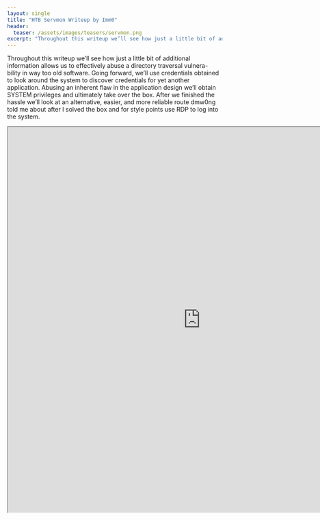 ```yaml
---
layout: single
title: "HTB Servmon Writeup by Imm0"
header:
  teaser: /assets/images/teasers/servmon.png
excerpt: "Throughout this writeup we’ll see how just a little bit of additional information allows us to effectively abuse a directory traversal vulnera- bility in way too old software. Going forward, we’ll use credentials obtained to look around the system to discover credentials for yet another application. Abusing an inherent flaw in the application design we’ll obtain SYSTEM privileges and ultimately take over the box. After we finished the hassle we’ll look at an alternative, easier, and more reliable route dmw0ng told me about after I solved the box and for style points use RDP to log into the system."
---
```


Throughout this writeup we’ll see how just a little bit of additional information allows us to effectively abuse a directory traversal vulnera- bility in way too old software. Going forward, we’ll use credentials obtained to look around the system to discover credentials for yet another application. Abusing an inherent flaw in the application design we’ll obtain SYSTEM privileges and ultimately take over the box. After we finished the hassle we’ll look at an alternative, easier, and more reliable route dmw0ng told me about after I solved the box and for style points use RDP to log into the system.

<iframe height="900" src="https://drive.google.com/viewerng/viewer?embedded=true&amp;url=https://birdsarentrealctf.dev/content/imm0/servmon/Servmon_Writeup.pdf" width="900"></iframe>
